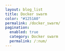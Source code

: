 ```yaml
---
layout: blog_list
title: Docker swarm
color: "#1251A0"
permalink: /docker_swarm/
pagination:
  enabled: true
  category: Docker swarm
  permalink: /:num/
---
```

